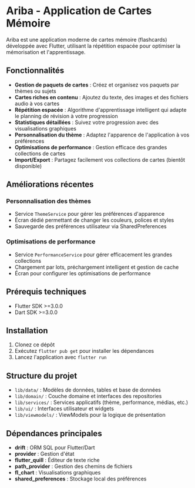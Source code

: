 # Ariba - Application de Cartes Mémoire

Ariba est une application moderne de cartes mémoire (flashcards) développée avec Flutter, utilisant la répétition espacée pour optimiser la mémorisation et l'apprentissage.

## Fonctionnalités

- **Gestion de paquets de cartes** : Créez et organisez vos paquets par thèmes ou sujets
- **Cartes riches en contenu** : Ajoutez du texte, des images et des fichiers audio à vos cartes
- **Répétition espacée** : Algorithme d'apprentissage intelligent qui adapte le planning de révision à votre progression
- **Statistiques détaillées** : Suivez votre progression avec des visualisations graphiques
- **Personnalisation du thème** : Adaptez l'apparence de l'application à vos préférences
- **Optimisations de performance** : Gestion efficace des grandes collections de cartes
- **Import/Export** : Partagez facilement vos collections de cartes (bientôt disponible)

## Améliorations récentes

### Personnalisation des thèmes
- Service `ThemeService` pour gérer les préférences d'apparence
- Écran dédié permettant de changer les couleurs, polices et styles
- Sauvegarde des préférences utilisateur via SharedPreferences

### Optimisations de performance
- Service `PerformanceService` pour gérer efficacement les grandes collections
- Chargement par lots, préchargement intelligent et gestion de cache
- Écran pour configurer les optimisations de performance

## Prérequis techniques

- Flutter SDK >=3.0.0
- Dart SDK >=3.0.0

## Installation

1. Clonez ce dépôt
2. Exécutez `flutter pub get` pour installer les dépendances
3. Lancez l'application avec `flutter run`

## Structure du projet

- `lib/data/` : Modèles de données, tables et base de données
- `lib/domain/` : Couche domaine et interfaces des repositories
- `lib/services/` : Services applicatifs (thème, performance, médias, etc.)
- `lib/ui/` : Interfaces utilisateur et widgets
- `lib/viewmodels/` : ViewModels pour la logique de présentation

## Dépendances principales

- **drift** : ORM SQL pour Flutter/Dart
- **provider** : Gestion d'état
- **flutter_quill** : Éditeur de texte riche
- **path_provider** : Gestion des chemins de fichiers
- **fl_chart** : Visualisations graphiques
- **shared_preferences** : Stockage local des préférences
